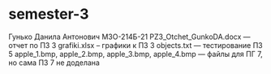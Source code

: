 # semester-3
Гунько Данила Антонович М3О-214Б-21
PZ3_Otchet_GunkoDA.docx — отчет по ПЗ 3
grafiki.xlsx – графики к ПЗ 3
objects.txt — тестирование ПЗ 5
apple_1.bmp, apple_2.bmp, apple_3.bmp, apple_4.bmp — файлы для ПГ 7, но сама ПЗ 7 не доделана
